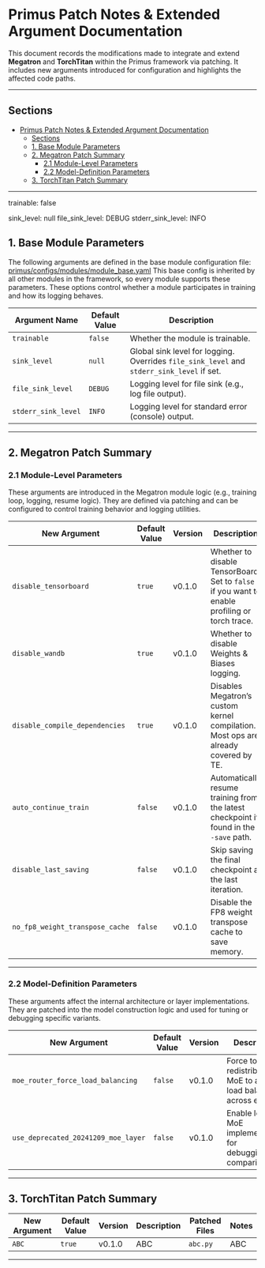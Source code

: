 
# Primus Patch Notes & Extended Argument Documentation

This document records the modifications made to integrate and extend **Megatron** and **TorchTitan** within the Primus framework via patching. It includes new arguments introduced for configuration and highlights the affected code paths.

---

## Sections

- [Primus Patch Notes \& Extended Argument Documentation](#primus-patch-notes--extended-argument-documentation)
  - [Sections](#sections)
  - [1. Base Module Parameters](#1-base-module-parameters)
  - [2. Megatron Patch Summary](#2-megatron-patch-summary)
    - [2.1 Module-Level Parameters](#21-module-level-parameters)
    - [2.2 Model-Definition Parameters](#22-model-definition-parameters)
  - [3. TorchTitan Patch Summary](#3-torchtitan-patch-summary)

---
trainable: false

sink_level: null
file_sink_level: DEBUG
stderr_sink_level: INFO

## 1. Base Module Parameters
The following arguments are defined in the base module configuration file:
[primus/configs/modules/module_base.yaml](https://github.com/AMD-AIG-AIMA/Primus/blob/main/primus/configs/modules/module_base.yaml)
This base config is inherited by all other modules in the framework, so every module supports these parameters. These options control whether a module participates in training and how its logging behaves.

| Argument Name       | Default Value | Description                                                                                |
| ------------------- | ------------- | ------------------------------------------------------------------------------------------ |
| `trainable`         | `false`       | Whether the module is trainable.                                                           |
| `sink_level`        | `null`        | Global sink level for logging. Overrides `file_sink_level` and `stderr_sink_level` if set. |
| `file_sink_level`   | `DEBUG`       | Logging level for file sink (e.g., log file output).                                       |
| `stderr_sink_level` | `INFO`        | Logging level for standard error (console) output.                                         |

---


## 2. Megatron Patch Summary

### 2.1 Module-Level Parameters

These arguments are introduced in the Megatron module logic (e.g., training loop, logging, resume logic). They are defined via patching and can be configured to control training behavior and logging utilities.

| New Argument                    | Default Value | Version | Description                                                                                    | Patched Files                                                                                                                                                                                         | Notes                                            |
| ------------------------------- | ------------- | ------- | ---------------------------------------------------------------------------------------------- | ----------------------------------------------------------------------------------------------------------------------------------------------------------------------------------------------------- | ------------------------------------------------ |
| `disable_tensorboard`           | `true`        | v0.1.0  | Whether to disable TensorBoard. Set to `false` if you want to enable profiling or torch trace. | NA                                                                                                                                                                                                    | Required for timeline and performance debugging. |
| `disable_wandb`                 | `true`        | v0.1.0  | Whether to disable Weights & Biases logging.                                                   | NA                                                                                                                                                                                                    | Useful for internal benchmarking.                |
| `disable_compile_dependencies`  | `true`        | v0.1.0  | Disables Megatron’s custom kernel compilation. Most ops are already covered by TE.             | NA                                                                                                                                                                                                    | Avoids redundant compilation steps.              |
| `auto_continue_train`           | `false`       | v0.1.0  | Automatically resume training from the latest checkpoint if found in the `--save` path.        | NA                                                                                                                                                                                                    | Simplifies job restarts.                         |
| `disable_last_saving`           | `false`       | v0.1.0  | Skip saving the final checkpoint at the last iteration.                                        | NA                                                                                                                                                                                                    | Useful for profiling or benchmarking runs.       |
| `no_fp8_weight_transpose_cache` | `false`       | v0.1.0  | Disable the FP8 weight transpose cache to save memory.                                         | `megatron.core.extensions.transformer_engine.TELinear`, `megatron.core.extensions.transformer_engine.TELayerNormColumnParallelLinear`, `megatron.core.extensions.transformer_engine.TEDelayedScaling` | May affect performance but reduce memory use.    |

---

### 2.2 Model-Definition Parameters

These arguments affect the internal architecture or layer implementations. They are patched into the model construction logic and used for tuning or debugging specific variants.

| New Argument                        | Default Value | Version | Description                                                               | Patched Files                                                                                                                                                                                                                                                                                                                   | Notes                                       |
| ----------------------------------- | ------------- | ------- | ------------------------------------------------------------------------- | ------------------------------------------------------------------------------------------------------------------------------------------------------------------------------------------------------------------------------------------------------------------------------------------------------------------------------- | ------------------------------------------- |
| `moe_router_force_load_balancing`   | `false`       | v0.1.0  | Force token redistribution in MoE to achieve load balance across experts. | `megatron.core.transformer.moe.router.TopKRouter`                                                                                                                                                                                                                                                                               | Use to debug MoE imbalance issues.          |
| `use_deprecated_20241209_moe_layer` | `false`       | v0.1.0  | Enable legacy MoE implementation for debugging/perf comparison.           | `megatron.core.transformer.moe.moe_layer.MoELayer`, `megatron.core.transformer.moe.moe_layer.MoESubmodules`, `megatron.core.transformer.moe.experts.GroupedMLP`, `megatron.core.transformer.moe.experts.SequentialMLP`, `megatron.core.transformer.moe.experts.TEGroupedMLP`, `megatron.core.transformer.moe.router.TopKRouter` | Deprecated, used for internal testing only. |


---

## 3. TorchTitan Patch Summary

| New Argument | Default Value | Version | Description | Patched Files | Notes |
| ------------ | ------------- | ------- | ----------- | ------------- | ----- |
| `ABC`        | `true`        | v0.1.0  | ABC         | `abc.py`      | ABC   |

---
